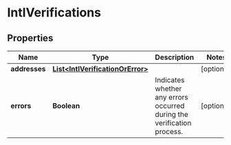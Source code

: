 

# IntlVerifications


## Properties

Name | Type | Description | Notes
------------ | ------------- | ------------- | -------------
**addresses** | [**List&lt;IntlVerificationOrError&gt;**](IntlVerificationOrError.md) |  |  [optional]
**errors** | **Boolean** | Indicates whether any errors occurred during the verification process. |  [optional]



